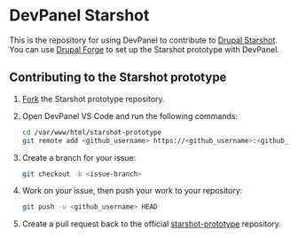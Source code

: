 # DevPanel Starshot

This is the repository for using DevPanel to contribute to [Drupal Starshot](https://www.drupal.org/about/starshot). You can use [Drupal Forge](https://www.drupalforge.org/form/subscription?template=14) to set up the Starshot prototype with DevPanel.

## Contributing to the Starshot prototype
1. [Fork](https://github.com/phenaproxima/starshot-prototype/fork) the Starshot prototype repository.

2. Open DevPanel VS Code and run the following commands:
   ```bash
   cd /var/www/html/starshot-prototype
   git remote add <github_username> https://<github_username>:<github_personal_token>@github.com/<github_username>/<github_repo>
   ```
3. Create a branch for your issue:
   ```bash
   git checkout -b <issue-branch>
   ```
5. Work on your issue, then push your work to your repository:
   ```bash
   git push -u <github_username> HEAD
   ```
5. Create a pull request back to the official [starshot-prototype](https://github.com/phenaproxima/starshot-prototype) repository.
